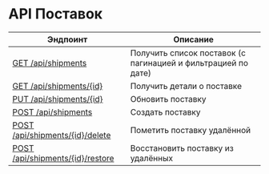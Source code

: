 # API Поставок

| Эндпоинт                                      | Описание                               |
| --------------------------------------------- | -------------------------------------- |
| [GET /api/shipments](list.md)                  | Получить список поставок (с пагинацией и фильтрацией по дате) |
| [GET /api/shipments/{id}](get.md)              | Получить детали о поставке               |
| [PUT /api/shipments/{id}](update.md)           | Обновить поставку                        |
| [POST /api/shipments](create.md)               | Создать поставку                          |
| [POST /api/shipments/{id}/delete](delete.md)   | Пометить поставку удалённой |
| [POST /api/shipments/{id}/restore](restore.md) | Восстановить поставку из удалённых        |
